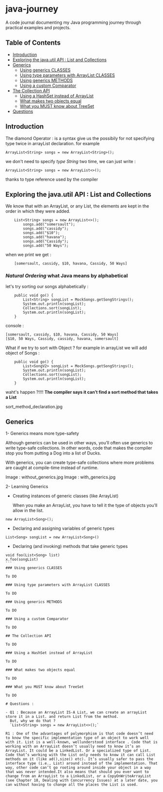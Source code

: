 # java-journey

A code journal documenting my Java programming journey through practical examples and projects.

## Table of Contents

- [Introduction](#introduction)
- [Exploring the java.util API : List and Collections](#Exploring-the-javautil-APIList-and-Collections)
- [Generics](#generics)
  - [Using generics CLASSES](#using-generics-classes)
  - [Using type parameters with ArrayList CLASSES](#using-type-parameters-with-arraylist-classes)
  - [Using generics METHODS](#using-generics-methods)
  - [Using a custom Comparator](#using-a-custom-comparator)
- [The Collection API](#the-collection-api)
  - [Using a HashSet instead of ArrayList](#using-a-hashset-instead-of-arraylist)
  - [What makes two objects equal](#what-makes-two-objects-equal)
  - [What you MUST know about TreeSet](#what-you-must-know-about-treeset)
- [Questions](#questions)

## Introduction

The diamond Operator : is a syntax give us the possibily for not specifying type twice in arrayList declaration. for example

```
ArrayList<String> songs = new ArrayList<String>();
```

we don't need to specify _type String_ two time, we can just write :

```
ArrayList<String> songs = new ArrayList<>();
```

thanks to type reference used by the compiler

## Exploring the java.util API : List and Collections

We know that with an ArrayList, or any List, the elements are kept in the order in which they were added.

```
    List<String> songs = new ArrayList<>();
        songs.add("somersault");
        songs.add("cassidy");
        songs.add("$10");
        songs.add("havana");
        songs.add("Cassidy");
        songs.add("50 Ways");
```

when we print we get :

```
    [somersault, cassidy, $10, havana, Cassidy, 50 Ways]
```

### _Natural Ordering_ what Java means by alphabetical

let's try sorting our songs alphabetically :

```
    public void go() {
        List<String> songList = MockSongs.getSongStrings();
        System.out.println(songList);
        Collections.sort(songList);
        System.out.println(songList);
    }
```

console :

```
[somersault, cassidy, $10, havana, Cassidy, 50 Ways]
[$10, 50 Ways, Cassidy, cassidy, havana, somersault]

```

What if we try to sort with Object ?
for example in arrayList we will add object of Songs :

```
    public void go() {
        List<SongV2> songList = MockSongs.getSongStrings();
        System.out.println(songList);
        Collections.sort(songList);
        System.out.println(songList);
    }
```

waht's happen ?!!!! **The compiler says it can’t find a sort method that takes a List<SongV2>**

sort_method_declaration.jpg

## Generics

1- Generics means more type-safety

Although generics can be used in other ways, you’ll often use generics to write type-safe collections. In other words, code that makes the compiler stop you from putting a Dog into a list of Ducks.

With generics, you can create type-safe collections where more problems are caught at
compile-time instead of runtime.

Image : without_generics.jpg
Image : with_generics.jpg

2- Learning Generics

- Creating instances of generic classes (like ArrayList)

  When you make an ArrayList, you have to tell it the type of
  objects you’ll allow in the list.

```
new ArrayList<Song>();
```

- Declaring and assigning variables of generic types

```
List<Song> songList = new ArrayList<Song>()
```

- Declaring (and invoking) methods that take generic types

````
void foo(List<Song> list)
x.foo(songList)
```
### Using generics CLASSES

To DO

### Using type parameters with ArrayList CLASSES

To DO

### Using generics METHODS

To DO

### Using a custom Comparator

To DO

## The Collection API

To DO

### Using a HashSet instead of ArrayList

To DO

### What makes two objects equal

To DO

### What you MUST know about TreeSet

To DO

# Questions :

- Q1 : Because an ArrayList IS-A List, we can create an arrayList store it in a List. and return List from the method.
  But, why we do that ?
  `List<String> songs = new ArrayList<>();`

R1 : One of the advantages of polymorphism is that code doesn’t need to know the specific implementation type of an object to work well with it. List is a well-known, wellunderstood interface . Code that is working with an ArrayList doesn’t usually need to know it’s an ArrayList. It could be a LinkedList. Or a specialized type of List. Code that’s working with the List only needs to know it can call List methods on it (like ad(),size() etc). It’s usually safer to pass the interface type (i.e., List) around instead of the implementation. That way, other code can’t go rooting around inside your object in a way that was never intended.It also means that should you ever want to change from an ArrayList to a LinkedList, or a CopyOnWriteArrayList (see Chapter 18, Dealing with Concurrency Issues) at a later date, you can without having to change all the places the List is used.
````
